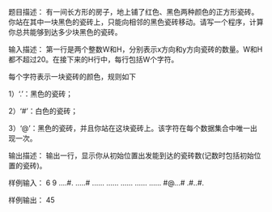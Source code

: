 题目描述：
有一间长方形的房子，地上铺了红色、黑色两种颜色的正方形瓷砖。你站在其中一块黑色的瓷砖上，只能向相邻的黑色瓷砖移动。请写一个程序，计算你总共能够到达多少块黑色的瓷砖。

输入描述：
第一行是两个整数W和H，分别表示x方向和y方向瓷砖的数量。W和H都不超过20。在接下来的H行中，每行包括W个字符。

每个字符表示一块瓷砖的颜色，规则如下

1）‘.’：黑色的瓷砖；

2）‘#’：白色的瓷砖；

3）‘@’：黑色的瓷砖，并且你站在这块瓷砖上。该字符在每个数据集合中唯一出现一次。

输出描述：
输出一行，显示你从初始位置出发能到达的瓷砖数(记数时包括初始位置的瓷砖)。

样例输入：
6 9
....#.
.....#
......
......
......
......
......
#@...#
.#..#.

样例输出：
45
